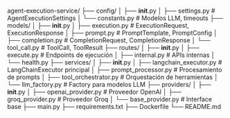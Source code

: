 agent-execution-service/
├── config/
│   ├── __init__.py
│   ├── settings.py              # AgentExecutionSettings
│   └── constants.py             # Modelos LLM, timeouts
├── models/
│   ├── __init__.py
│   ├── execution.py             # ExecutionRequest, ExecutionResponse
│   ├── prompt.py                # PromptTemplate, PromptConfig
│   ├── completion.py            # CompletionRequest, CompletionResponse
│   └── tool_call.py             # ToolCall, ToolResult
├── routes/
│   ├── __init__.py
│   ├── execute.py               # Endpoints de ejecución
│   ├── internal.py              # APIs internas
│   └── health.py
├── services/
│   ├── __init__.py
│   ├── langchain_executor.py    # LangChainExecutor principal
│   ├── prompt_processor.py      # Procesamiento de prompts
│   ├── tool_orchestrator.py     # Orquestación de herramientas
│   └── llm_factory.py           # Factory para modelos LLM
├── providers/
│   ├── __init__.py
│   ├── openai_provider.py       # Proveedor OpenAI
│   ├── groq_provider.py         # Proveedor Groq
│   └── base_provider.py         # Interface base
├── main.py
├── requirements.txt
├── Dockerfile
└── README.md